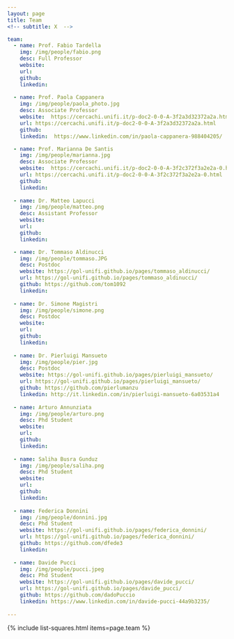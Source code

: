 ```yaml
---
layout: page
title: Team
<!-- subtitle: X  -->

team:
  - name: Prof. Fabio Tardella
    img: /img/people/fabio.png
    desc: Full Professor
    website:  
    url:
    github:  
    linkedin:   
    
  - name: Prof. Paola Cappanera
    img: /img/people/paola_photo.jpg
    desc: Associate Professor
    website:  https://cercachi.unifi.it/p-doc2-0-0-A-3f2a3d32372a2a.html
    url: https://cercachi.unifi.it/p-doc2-0-0-A-3f2a3d32372a2a.html
    github:  
    linkedin:  https://www.linkedin.com/in/paola-cappanera-988404205/

  - name: Prof. Marianna De Santis
    img: /img/people/marianna.jpg
    desc: Associate Professor
    website:  https://cercachi.unifi.it/p-doc2-0-0-A-3f2c372f3a2e2a-0.html
    url: https://cercachi.unifi.it/p-doc2-0-0-A-3f2c372f3a2e2a-0.html
    github:  
    linkedin:
      
  - name: Dr. Matteo Lapucci
    img: /img/people/matteo.png
    desc: Assistant Professor 
    website:
    url:
    github:  
    linkedin:  

  - name: Dr. Tommaso Aldinucci
    img: /img/people/tommaso.JPG
    desc: Postdoc
    website: https://gol-unifi.github.io/pages/tommaso_aldinucci/
    url: https://gol-unifi.github.io/pages/tommaso_aldinucci/
    github: https://github.com/tom1092
    linkedin:
      
  - name: Dr. Simone Magistri
    img: /img/people/simone.png
    desc: Postdoc
    website:  
    url:
    github:  
    linkedin:
    
  - name: Dr. Pierluigi Mansueto
    img: /img/people/pier.jpg
    desc: Postdoc
    website: https://gol-unifi.github.io/pages/pierluigi_mansueto/
    url: https://gol-unifi.github.io/pages/pierluigi_mansueto/
    github: https://github.com/pierlumanzu
    linkedin: http://it.linkedin.com/in/pierluigi-mansueto-6a03531a4
    
  - name: Arturo Annunziata 
    img: /img/people/arturo.png
    desc: Phd Student
    website:  
    url:
    github:  
    linkedin:
 
  - name: Saliha Busra Gunduz  
    img: /img/people/saliha.png
    desc: Phd Student
    website: 
    url: 
    github: 
    linkedin:
    
  - name: Federica Donnini
    img: /img/people/donnini.jpg
    desc: Phd Student
    website: https://gol-unifi.github.io/pages/federica_donnini/
    url: https://gol-unifi.github.io/pages/federica_donnini/
    github: https://github.com/dfede3
    linkedin:
    
  - name: Davide Pucci
    img: /img/people/pucci.jpeg
    desc: Phd Student
    website: https://gol-unifi.github.io/pages/davide_pucci/
    url: https://gol-unifi.github.io/pages/davide_pucci/
    github: https://github.com/dadoPuccio 
    linkedin: https://www.linkedin.com/in/davide-pucci-44a9b3235/
       
---
```



  <!-- - name: Dr. Imad Zaza
    img: /img/people/imad.png
    desc: DevOps Group Engineer
    website: https://www.linkedin.com/in/imad-zaza-521b8a33/?originalSubdomain=it
    url: https://www.linkedin.com/in/imad-zaza-521b8a33/?originalSubdomain=it
-->


{% include list-squares.html items=page.team %}

<!--
# Associated Members
- [Prof. Dr. Hans van Vliet](https://scholar.google.it/citations?user=4YAdfEsAAAAJ&hl=it&oi=ao)
- [Prof. Dr. Gerrit van der Veer](https://www.cs.vu.nl/~gerrit/)
- [Prof. Dr. Chris Verhoef](https://www.cs.vu.nl/~x/)
-->
<!-- 
# Researcher assistants
- [Dr. Jacopo Parri](https://www.unifi.it/p-doc2-2020-0-A-2c3337293730-0.html)
- [Dr. Samuele Sampietro](https://www.linkedin.com/in/samuele-sampietro/)
- [Boris Brizzi](https://www.linkedin.com/in/boris-brizzi-099592117/)
- [Stefania Cerboni](https://www.linkedin.com/in/stefania-cerboni-66407a145/)
- Nicola Bertocci
-->
<!--
# Scientific Collaborators
- [Prof. Fabio Schoen]( )
 -->
<!--
# Former Members
- ? [e.g., former graduated Ph.D. Student]
-->
<!--
# Guests
 - [Dr. Marco Paolieri](https://qed.usc.edu/paolieri/) -->
